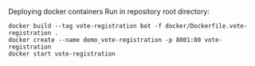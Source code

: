Deploying docker containers
Run in repository root directory:
```shell script
docker build --tag vote-registration bot -f docker/Dockerfile.vote-registration .
docker create --name demo_vote-registration -p 8001:80 vote-registration
docker start vote-registration
```
